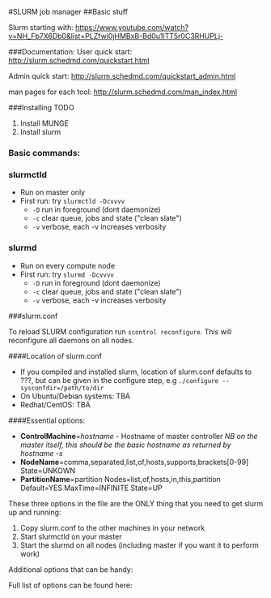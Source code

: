 #SLURM job manager
##Basic stuff

Slurm starting with: https://www.youtube.com/watch?v=NH_Fb7X6Db0&list=PLZfwi0jHMBxB-Bd0u1lTT5r0C3RHUPLj-

###Documentation:
User quick start: http://slurm.schedmd.com/quickstart.html

Admin quick start: http://slurm.schedmd.com/quickstart_admin.html

man pages for each tool: http://slurm.schedmd.com/man_index.html

###Installing
TODO
1. Install MUNGE
2. Install slurm

### Basic commands:
### slurmctld
- Run on master only
- First run: try `slurmctld -Dcvvvv`
  - `-D` run in foreground (dont daemonize)
  - `-c` clear queue, jobs and state ("clean slate")
  - `-v` verbose, each -v increases verbosity

### slurmd
- Run on every compute node
- First run: try `slurmd -Dcvvvv`
  - `-D` run in foreground (dont daemonize)
  - `-c` clear queue, jobs and state ("clean slate")
  - `-v` verbose, each -v increases verbosity

###slurm.conf

To reload SLURM configuration run `scontrol reconfigure`. This will reconfigure all daemons on all nodes.

####Location of slurm.conf
- If you compiled and installed slurm, location of slurm.conf defaults to ???, but can be given in the configure step, e.g `./configure --sysconfdir=/path/to/dir`
- On Ubuntu/Debian systems: TBA
- Redhat/CentOS: TBA

####Essential options:

- **ControlMachine**=*hostname* - Hostname of master controller *NB on the master itself, this should be the basic hostname as returned by hostname -s*
- **NodeName**=comma,separated,list,of,hosts,supports,brackets[0-99] State=UNKOWN
- **PartitionName**=partition Nodes=list,of,hosts,in,this,partition Default=YES MaxTime=INFINITE State=UP

These three options in the file are the ONLY thing that you need to get slurm up and running:

1. Copy slurm.conf to the other machines in your network
2. Start slurmctld on your master
3. Start the slurmd on all nodes (including master if you want it to perform work)

Additional options that can be handy:

Full list of options can be found here:
